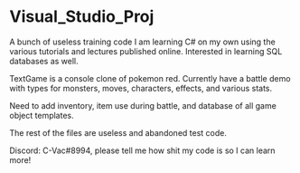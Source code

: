 # Visual_Studio_Proj
A bunch of useless training code
I am learning C# on my own using the various tutorials and lectures published online.
Interested in learning SQL databases as well.

TextGame is a console clone of pokemon red.
Currently have a battle demo with types for monsters, moves, characters, effects, and various stats.

Need to add inventory, item use during battle, and database of all game object templates.


The rest of the files are useless and abandoned test code.

Discord: C-Vac#8994, please tell me how shit my code is so I can learn more!
